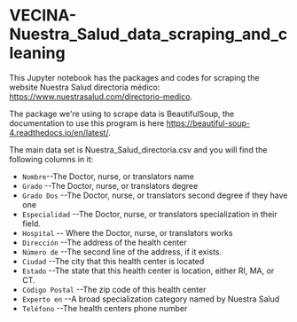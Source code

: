 # VECINA-Nuestra_Salud_data_scraping_and_cleaning
This Jupyter notebook has the packages and codes for scraping the website Nuestra Salud directoria médico: https://www.nuestrasalud.com/directorio-medico. 

The package we're using to scrape data is BeautifulSoup, the documentation to use this program is here https://beautiful-soup-4.readthedocs.io/en/latest/. 

The main data set is Nuestra_Salud_directoria.csv and you will find the following columns in it:
* `Nombre`--The Doctor, nurse, or translators name
* `Grado` --The Doctor, nurse, or translators degree
* `Grado Dos` --The Doctor, nurse, or translators second degree if they have one
* `Especialidad` --The Doctor, nurse, or translators specialization in their field.
* `Hospital` -- Where the Doctor, nurse, or translators works
* `Dirección` --The address of the health center
* `Número de` --The second line of the address, if it exists.
* `Ciudad` --The city that this health center is located
* `Estado` --The state that this health center is location, either RI, MA, or CT.
* `Código Postal` --The zip code of this health center
* `Experto en` --A broad specialization category named by Nuestra Salud
* `Teléfono` --The health centers phone number
